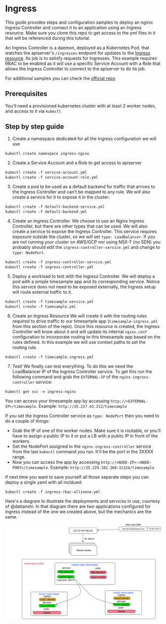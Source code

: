 # Ingress
This guide provides steps and configuration samples to deploy an nginix Ingress Controller and connect it to an application using an Ingress resource.
Make sure you clone this repo to get access to the yml files in it that will be referenced during this tutorial.

An Ingress Controller is a daemon, deployed as a Kubernetes Pod, that watches the apiserver's `/ingresses` endpoint for updates to the [Ingress resource](https://kubernetes.io/docs/concepts/services-networking/ingress/). Its job is to satisfy requests for Ingresses.
This example requires RBAC to be enabled as it will use a specific Service Account with a Role that allows the Ingress Controller to connect to the apiserver to do its job.

For additional samples you can check the [official repo](https://github.com/kubernetes/ingress-nginx/tree/master/deploy)

## Prerequisites
You'll need a provisioned kubernetes cluster with at least 2 worker nodes, and access to it via `kubectl`

## Step by step guide

1. Create a namespace dedicated for all the Ingress configuration we will use
```
kubectl create namespace ingress-nginx
```

2. Create a Service Account and a Role to get access to apiserver
```
kubectl create -f service-account.yml
kubectl create -f service-account-role.yml
```

3. Create a pod to be used as a default backend for traffic that arrives to the Ingress Controller and can't be mapped to any rule. We will also create a service for it to expose it in the cluster:
```
kubectl create -f default-backend-service.yml
kubectl create -f default-backend.yml
```

4. Create an Ingress Controller.
We choose to use an Nginx Ingress Controller, but there are other types that can be used. We will also create a service to expose the Ingress Controller. This service requires exposure outside the cluster, so we will set `type: LoadBalancer`. If you are not running your cluster on AWS/GCP nor using NSX-T (no SDN) you probably should edit the `ingress-controller-service.yml` and change to `type: NodePort`.
```
kubectl create -f ingress-controller-service.yml
kubectl create -f ingress-controller.yml
```

5. Deploy a workload to test with the Ingress Controller.
We will deploy a pod with a simple timesample app and its corresponding service. Notice this service does not need to be exposed externally, the Ingress setup will route external traffic to it.
```
kubectl create -f timesample-service.yml
kubectl create -f timesample.yml
```

6. Create an Ingress Resource
We will create it with the routing rules required to drive traffic to our timesample app (`timesample-ingress.yml` from this section of the repo). Once this resource is created, the Ingress Controller will know about it and will update its internal `nginx.conf` configuration to incorporate routing to this timesample app based on the rules defined.
In this example we will use context paths to set the routing rule.
```
kubectl create -f timesample-ingress.yml
```

7. Test!
We finally can test everything. To do this we need the LoadBalancer IP of the Ingress Controller service. To get this run the following command and grab the `EXTERNAL-IP` of the `nginx-ingress-controller` service:
```
kubectl get svc -n ingress-nginx
```
You can access your timesample app by accessing `http://<EXTERNAL-IP>/timesample`. Example: `http://35.227.43.212/timesample`

If you set the Ingress Controller service as `type: NodePort` then you need to do a couple of things:
- Grab the IP of one of the worker nodes. Make sure it is routable, or you'll have to assign a public IP to it or put a LB with a public IP in front of the workers.
- Get the NodePort assigned to the `nginx-ingress-controller` service from the last `kubectl` command you run. It'll be the port in the 3XXXX range.
- Now you can access the app  by accessing `http://<NODE-IP>:<NODE-PORT>/timesample`. Example: `http://35.229.102.160:31324/timesample`

If next time you want to save yourself all those separate steps you can deploy a single yaml with all incldued:
```
kubectl create -f ingress-rbac-allinone.yml
```
Here's a diagram to illustrate the deployments and services in use, courtesy of @datianshi. In that diagram there are two applications configured for Ingress instead of the one we created above, but the mechanics are the same.
![IDEA](https://raw.githubusercontent.com/datianshi/ingress-kubo-poc/master/images/PKS-Ingress-Nginx.png)
